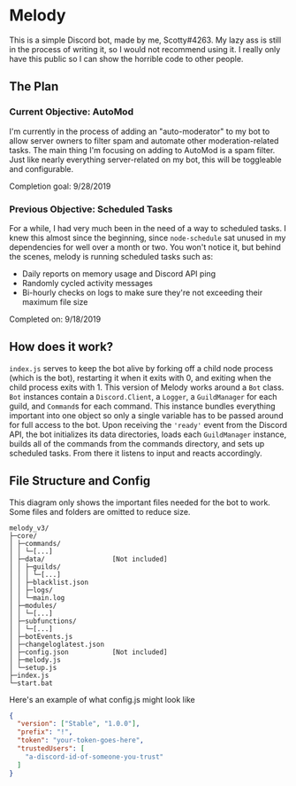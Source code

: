 # Melody

This is a simple Discord bot, made by me, Scotty#4263. My lazy ass is still in the process of writing it, so I would not recommend using it. I really only have this public so I can show the horrible code to other people.

## The Plan

### Current Objective: AutoMod

I'm currently in the process of adding an "auto-moderator" to my bot to allow server owners to filter spam and automate other moderation-related tasks. The main thing I'm focusing on adding to AutoMod is a spam filter. Just like nearly everything server-related on my bot, this will be toggleable and configurable.

Completion goal: 9/28/2019

### Previous Objective: Scheduled Tasks

For a while, I had very much been in the need of a way to scheduled tasks. I knew this almost since the beginning, since `node-schedule` sat unused in my dependencies for well over a month or two. You won't notice it, but behind the scenes, melody is running scheduled tasks such as:
* Daily reports on memory usage and Discord API ping
* Randomly cycled activity messages
* Bi-hourly checks on logs to make sure they're not exceeding their maximum file size

Completed on: 9/18/2019

## How does it work?

`index.js` serves to keep the bot alive by forking off a child node process (which is the bot), restarting it when it exits with 0, and exiting when the child process exits with 1. This version of Melody works around a `Bot` class. `Bot` instances contain a `Discord.Client`, a `Logger`, a `GuildManager` for each guild, and `Command`s for each command. This instance bundles everything important into one object so only a single variable has to be passed around for full access to the bot. Upon receiving the `'ready'` event from the Discord API, the bot initializes its data directories, loads each `GuildManager` instance, builds all of the commands from the commands directory, and sets up scheduled tasks. From there it listens to input and reacts accordingly.

## File Structure and Config

This diagram only shows the important files needed for the bot to work. Some files and folders are omitted to reduce size.
```
melody_v3/
├─core/
│ ├─commands/
│ │ └─[...]
│ ├─data/                 [Not included]
│ │ ├─guilds/
│ │ │ └─[...]
│ │ ├─blacklist.json
│ │ ├─logs/
│ │ └─main.log
│ ├─modules/
│ │ └─[...]
│ ├─subfunctions/
│ │ └─[...]
│ ├─botEvents.js
│ ├─changeloglatest.json
│ ├─config.json           [Not included]
│ ├─melody.js
│ └─setup.js
├─index.js
└─start.bat
```

Here's an example of what config.js might look like
```json
{
  "version": ["Stable", "1.0.0"],
  "prefix": "!",
  "token": "your-token-goes-here",
  "trustedUsers": [
    "a-discord-id-of-someone-you-trust"
  ]
}
```